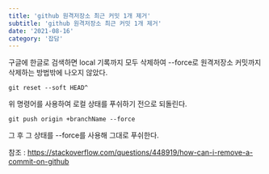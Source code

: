 ```yaml
---
title: 'github 원격저장소 최근 커밋 1개 제거'
subtitle: 'github 원격저장소 최근 커밋 1개 제거'
date: '2021-08-16'
category: '잡담'
---
```


구글에 한글로 검색하면 local 기록까지 모두 삭제하여 --force로 원격저장소 커밋까지 삭제하는 방법밖에 나오지 않았다.

```ssh
git reset --soft HEAD^
```

위 명령어를 사용하여 로컬 상태를 푸쉬하기 전으로 되돌린다.

```ssh
git push origin +branchName --force
```

그 후 그 상태를 --force를 사용해 그대로 푸쉬한다.

참조 : https://stackoverflow.com/questions/448919/how-can-i-remove-a-commit-on-github
